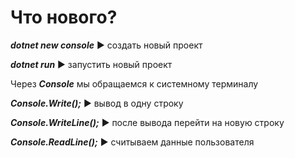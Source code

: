 # Что нового?

***dotnet new console*** ► создать новый проект

***dotnet run*** ► запустить новый проект

Через ***Console*** мы обращаемся к системному терминалу

***Console.Write();*** ► вывод в одну строку

***Console.WriteLine();*** ► после вывода перейти на новую строку

***Console.ReadLine();*** ► считываем данные пользователя 